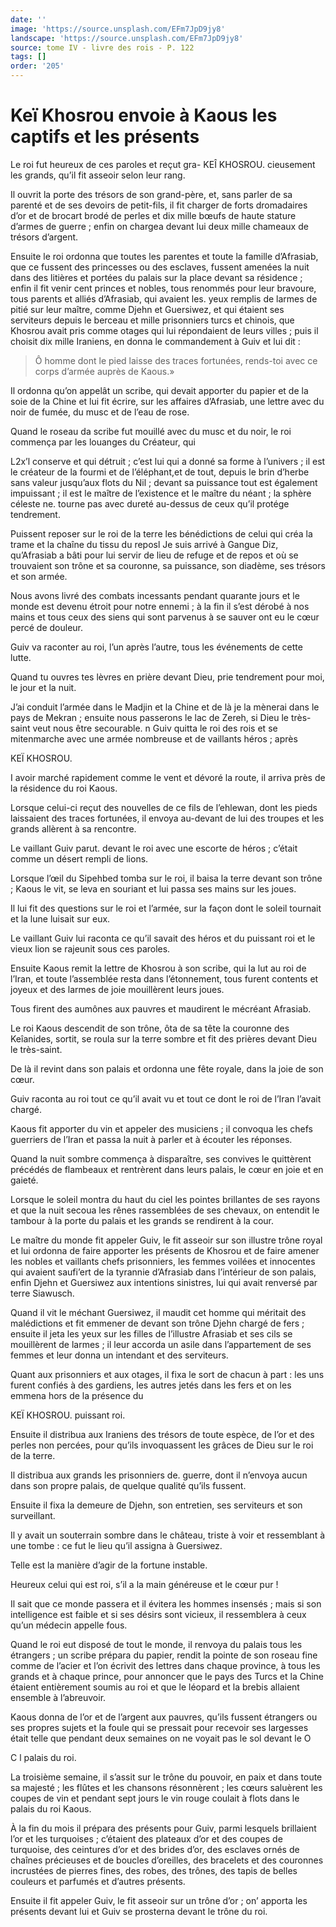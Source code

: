 ```yaml
---
date: ''
image: 'https://source.unsplash.com/EFm7JpD9jy8'
landscape: 'https://source.unsplash.com/EFm7JpD9jy8'
source: tome IV - livre des rois - P. 122
tags: []
order: '205'
---
```


# Keï Khosrou envoie à Kaous les captifs et les présents

Le roi fut heureux de ces paroles et reçut gra-
KEÎ KHOSROU. cieusement les grands, qu’il fit asseoir selon leur rang.

Il ouvrit la porte des trésors de son grand-père, et, sans parler de sa parenté et de ses devoirs de petit-fils, il fit charger de forts dromadaires d’or et de brocart brodé de perles et dix mille bœufs de haute stature d’armes de guerre ; enfin on chargea devant lui deux mille chameaux de trésors d’argent.

Ensuite le roi ordonna que toutes les parentes et toute la famille d’Afrasiab, que ce fussent des princesses ou des esclaves, fussent amenées la nuit dans des litières et portées du palais sur la place devant sa résidence ; enfin il fit venir cent princes et nobles, tous renommés pour leur bravoure, tous parents et alliés d’Afrasiab, qui avaient les. yeux remplis de larmes de pitié sur leur maître, comme Djehn et Guersiwez, et qui étaient ses serviteurs depuis le berceau et mille prisonniers turcs et chinois, que Khosrou avait pris comme otages qui lui répondaient de leurs villes ; puis il choisit dix mille Iraniens, en donna le commandement à Guiv et lui dit :

> Ô homme dont le pied laisse des traces fortunées, rends-toi avec ce corps d’armée auprès de Kaous.»

Il ordonna qu’on appelât un scribe, qui devait apporter du papier et de la soie de la Chine et lui fit écrire, sur les affaires d’Afrasiab, une lettre avec du noir de fumée, du musc et de l’eau de rose.

Quand le roseau da scribe fut mouillé avec du musc et du noir, le roi commença par les louanges du Créateur, qui

L2x’l conserve et qui détruit ; c’est lui qui a donné sa forme à l’univers ; il est le créateur de la fourmi et de l’éléphant,et de tout, depuis le brin d’herbe sans valeur jusqu’aux flots du Nil ; devant sa puissance tout est également impuissant ; il est le maître de l’existence et le maître du néant ; la sphère céleste ne. tourne pas avec dureté au-dessus de ceux qu’il protége tendrement.

Puissent reposer sur le roi de la terre les bénédictions de celui qui créa la trame et la chaîne du tissu du reposl Je suis arrivé à Gangue Diz, qu’Afrasiab a bâti pour lui servir de lieu de refuge et de repos et où se trouvaient son trône et sa couronne, sa puissance, son diadème, ses trésors et son armée.

Nous avons livré des combats incessants pendant quarante jours et le monde est devenu étroit pour notre ennemi ; à la fin il s’est dérobé à nos mains et tous ceux des siens qui sont parvenus à se sauver ont eu le cœur percé de douleur.

Guiv va raconter au roi, l’un après l’autre, tous les événements de cette lutte.

Quand tu ouvres tes lèvres en prière devant Dieu, prie tendrement pour moi, le jour et la nuit.

J’ai conduit l’armée dans le Madjin et la Chine et de là je la mènerai dans le pays de Mekran ; ensuite nous passerons le lac de Zereh, si Dieu le très-saint veut nous être secourable. n Guiv quitta le roi des rois et se mitenmarche avec une armée nombreuse et de vaillants héros ; après

KEÏ KHOSROU.

I avoir marché rapidement comme le vent et dévoré la route, il arriva près de la résidence du roi Kaous.

Lorsque celui-ci reçut des nouvelles de ce fils de l’ehlewan, dont les pieds laissaient des traces fortunées, il envoya au-devant de lui des troupes et les grands allèrent à sa rencontre.

Le vaillant Guiv parut. devant le roi avec une escorte de héros ; c’était comme un désert rempli de lions.

Lorsque l’œil du Sipehbed tomba sur le roi, il baisa la terre devant son trône ; Kaous le vit, se leva en souriant et lui passa ses mains sur les joues.

Il lui fit des questions sur le roi et l’armée, sur la façon dont le soleil tournait et la lune luisait sur eux.

Le vaillant Guiv lui raconta ce qu’il savait des héros et du puissant roi et le vieux lion se rajeunit sous ces paroles.

Ensuite Kaous remit la lettre de Khosrou à son scribe, qui la lut au roi de l’Iran, et toute l’assemblée resta dans l’étonnement, tous furent contents et joyeux et des larmes de joie mouillèrent leurs joues.

Tous firent des aumônes aux pauvres et maudirent le mécréant Afrasiab.

Le roi Kaous descendit de son trône, ôta de sa tête la couronne des Keîanides, sortit, se roula sur la terre sombre et fit des prières devant Dieu le très-saint.

De là il revint dans son palais et ordonna une fête royale, dans la joie de son cœur.

Guiv raconta au roi tout ce qu’il avait vu et tout ce dont le roi de l’Iran l’avait chargé.

Kaous fit apporter du vin et appeler des musiciens ; il convoqua les chefs guerriers de l’Iran et passa la nuit à parler et à écouter les réponses.

Quand la nuit sombre commença à disparaître, ses convives le quittèrent précédés de flambeaux et rentrèrent dans leurs palais, le cœur en joie et en gaieté.

Lorsque le soleil montra du haut du ciel les pointes brillantes de ses rayons et que la nuit secoua les rênes rassemblées de ses chevaux, on entendit le tambour à la porte du palais et les grands se rendirent à la cour.

Le maître du monde fit appeler Guiv, le fit asseoir sur son illustre trône royal et lui ordonna de faire apporter les présents de Khosrou et de faire amener les nobles et vaillants chefs prisonniers, les femmes voilées et innocentes qui avaient saufi’ert de la tyrannie d’Afrasiab dans l’intérieur de son palais, enfin Djehn et Guersiwez aux intentions sinistres, lui qui avait renversé par terre Siawusch.

Quand il vit le méchant Guersiwez, il maudit cet homme qui méritait des malédictions et fit emmener de devant son trône Djehn chargé de fers ; ensuite il jeta les yeux sur les filles de l’illustre Afrasiab et ses cils se mouillèrent de larmes ; il leur accorda un asile dans l’appartement de ses femmes et leur donna un intendant et des serviteurs.

Quant aux prisonniers et aux otages, il fixa le sort de chacun à part : les uns furent confiés à des gardiens, les autres jetés dans les fers et on les emmena hors de la présence du

KEÏ KHOSROU. puissant roi.

Ensuite il distribua aux Iraniens des trésors de toute espèce, de l’or et des perles non percées, pour qu’ils invoquassent les grâces de Dieu sur le roi de la terre.

Il distribua aux grands les prisonniers de. guerre, dont il n’envoya aucun dans son propre palais, de quelque qualité qu’ils fussent.

Ensuite il fixa la demeure de Djehn, son entretien, ses serviteurs et son surveillant.

Il y avait un souterrain sombre dans le château, triste à voir et ressemblant à une tombe : ce fut le lieu qu’il assigna à Guersiwez.

Telle est la manière d’agir de la fortune instable.

Heureux celui qui est roi, s’il a la main généreuse et le cœur pur !

Il sait que ce monde passera et il évitera les hommes insensés ; mais si son intelligence est faible et si ses désirs sont vicieux, il ressemblera à ceux qu’un médecin appelle fous.

Quand le roi eut disposé de tout le monde, il renvoya du palais tous les étrangers ; un scribe prépara du papier, rendit la pointe de son roseau fine comme de l’acier et l’on écrivit des lettres dans chaque province, à tous les grands et à chaque prince, pour annoncer que le pays des Turcs et la Chine étaient entièrement soumis au roi et que le léopard et la brebis allaient ensemble à l’abreuvoir.

Kaous donna de l’or et de l’argent aux pauvres, qu’ils fussent étrangers ou ses propres sujets et la foule qui se pressait pour recevoir ses largesses était telle que pendant deux semaines on ne voyait pas le sol devant le O

C
l palais du roi.

La troisième semaine, il s’assit sur le trône du pouvoir, en paix et dans toute sa majesté ; les flûtes et les chansons résonnèrent ; les cœurs saluèrent les coupes de vin et pendant sept jours le vin rouge coulait à flots dans le palais du roi Kaous.

À la fin du mois il prépara des présents pour Guiv, parmi lesquels brillaient l’or et les turquoises ; c’étaient des plateaux d’or et des coupes de turquoise, des ceintures d’or et des brides d’or, des esclaves ornés de chaînes précieuses et de boucles d’oreilles, des bracelets et des couronnes incrustées de pierres fines, des robes, des trônes, des tapis de belles couleurs et parfumés et d’autres présents.

Ensuite il fit appeler Guiv, le fit asseoir sur un trône d’or ; on’ apporta les présents devant lui et Guiv se prosterna devant le trône du roi.
